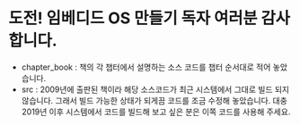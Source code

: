 도전! 임베디드 OS 만들기 독자 여러분 감사합니다.
===============

* chapter_book : 책의 각 챕터에서 설명하는 소스 코드를 챕터 순서대로 적어 놓았습니다.
* src : 2009년에 출판된 책이라 해당 소스코드가 최근 시스템에서 그대로 빌드 되지 않습니다. 그래서 빌드 가능한 상태가 되게끔 코드를 조금 수정해 놓았습니다. 대충 2019년 이후 시스템에서 코드를 빌드해 보고 싶은 분은 이쪽 코드를 사용해 주세요.
